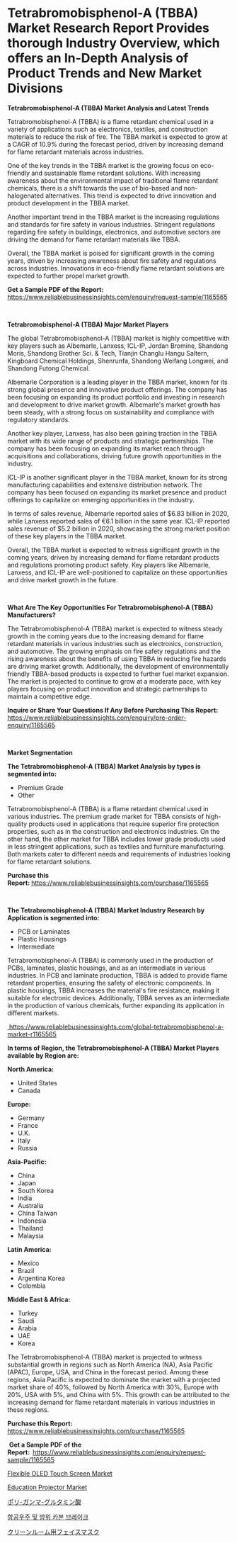 <p><h1>Tetrabromobisphenol-A (TBBA) Market Research Report Provides thorough Industry Overview, which offers an In-Depth Analysis of Product Trends and New Market Divisions</h1></p><p><strong>Tetrabromobisphenol-A (TBBA) Market Analysis and Latest Trends</strong></p>
<p><p>Tetrabromobisphenol-A (TBBA) is a flame retardant chemical used in a variety of applications such as electronics, textiles, and construction materials to reduce the risk of fire. The TBBA market is expected to grow at a CAGR of 10.9% during the forecast period, driven by increasing demand for flame retardant materials across industries.</p><p>One of the key trends in the TBBA market is the growing focus on eco-friendly and sustainable flame retardant solutions. With increasing awareness about the environmental impact of traditional flame retardant chemicals, there is a shift towards the use of bio-based and non-halogenated alternatives. This trend is expected to drive innovation and product development in the TBBA market.</p><p>Another important trend in the TBBA market is the increasing regulations and standards for fire safety in various industries. Stringent regulations regarding fire safety in buildings, electronics, and automotive sectors are driving the demand for flame retardant materials like TBBA.</p><p>Overall, the TBBA market is poised for significant growth in the coming years, driven by increasing awareness about fire safety and regulations across industries. Innovations in eco-friendly flame retardant solutions are expected to further propel market growth.</p></p>
<p><strong>Get a Sample PDF of the Report:&nbsp;</strong> <a href="https://www.reliablebusinessinsights.com/enquiry/request-sample/1165565">https://www.reliablebusinessinsights.com/enquiry/request-sample/1165565</a></p>
<p>&nbsp;</p>
<p><strong>Tetrabromobisphenol-A (TBBA) Major Market Players</strong></p>
<p><p>The global Tetrabromobisphenol-A (TBBA) market is highly competitive with key players such as Albemarle, Lanxess, ICL-IP, Jordan Bromine, Shandong Moris, Shandong Brother Sci. & Tech, Tianjin Changlu Hangu Saltern, Kingboard Chemical Holdings, Shenrunfa, Shandong Weifang Longwei, and Shandong Futong Chemical.</p><p>Albemarle Corporation is a leading player in the TBBA market, known for its strong global presence and innovative product offerings. The company has been focusing on expanding its product portfolio and investing in research and development to drive market growth. Albemarle's market growth has been steady, with a strong focus on sustainability and compliance with regulatory standards.</p><p>Another key player, Lanxess, has also been gaining traction in the TBBA market with its wide range of products and strategic partnerships. The company has been focusing on expanding its market reach through acquisitions and collaborations, driving future growth opportunities in the industry.</p><p>ICL-IP is another significant player in the TBBA market, known for its strong manufacturing capabilities and extensive distribution network. The company has been focused on expanding its market presence and product offerings to capitalize on emerging opportunities in the industry.</p><p>In terms of sales revenue, Albemarle reported sales of $6.83 billion in 2020, while Lanxess reported sales of €6.1 billion in the same year. ICL-IP reported sales revenue of $5.2 billion in 2020, showcasing the strong market position of these key players in the TBBA market.</p><p>Overall, the TBBA market is expected to witness significant growth in the coming years, driven by increasing demand for flame retardant products and regulations promoting product safety. Key players like Albemarle, Lanxess, and ICL-IP are well-positioned to capitalize on these opportunities and drive market growth in the future.</p></p>
<p>&nbsp;</p>
<p><strong>What Are The Key Opportunities For Tetrabromobisphenol-A (TBBA) Manufacturers?</strong></p>
<p><p>The Tetrabromobisphenol-A (TBBA) market is expected to witness steady growth in the coming years due to the increasing demand for flame retardant materials in various industries such as electronics, construction, and automotive. The growing emphasis on fire safety regulations and the rising awareness about the benefits of using TBBA in reducing fire hazards are driving market growth. Additionally, the development of environmentally friendly TBBA-based products is expected to further fuel market expansion. The market is projected to continue to grow at a moderate pace, with key players focusing on product innovation and strategic partnerships to maintain a competitive edge.</p></p>
<p><strong>Inquire or Share Your Questions If Any Before Purchasing This Report:</strong> <a href="https://www.reliablebusinessinsights.com/enquiry/pre-order-enquiry/1165565">https://www.reliablebusinessinsights.com/enquiry/pre-order-enquiry/1165565</a></p>
<p>&nbsp;</p>
<p><strong>Market Segmentation</strong></p>
<p><strong>The Tetrabromobisphenol-A (TBBA) Market Analysis by types is segmented into:</strong></p>
<p><ul><li>Premium Grade</li><li>Other</li></ul></p>
<p><p>Tetrabromobisphenol-A (TBBA) is a flame retardant chemical used in various industries. The premium grade market for TBBA consists of high-quality products used in applications that require superior fire protection properties, such as in the construction and electronics industries. On the other hand, the other market for TBBA includes lower grade products used in less stringent applications, such as textiles and furniture manufacturing. Both markets cater to different needs and requirements of industries looking for flame retardant solutions.</p></p>
<p><strong>Purchase this Report:&nbsp;</strong><a href="https://www.reliablebusinessinsights.com/purchase/1165565">https://www.reliablebusinessinsights.com/purchase/1165565</a></p>
<p>&nbsp;</p>
<p><strong>The Tetrabromobisphenol-A (TBBA) Market Industry Research by Application is segmented into:</strong></p>
<p><ul><li>PCB or Laminates</li><li>Plastic Housings</li><li>Intermediate</li></ul></p>
<p><p>Tetrabromobisphenol-A (TBBA) is commonly used in the production of PCBs, laminates, plastic housings, and as an intermediate in various industries. In PCB and laminate production, TBBA is added to provide flame retardant properties, ensuring the safety of electronic components. In plastic housings, TBBA increases the material's fire resistance, making it suitable for electronic devices. Additionally, TBBA serves as an intermediate in the production of various chemicals, further expanding its application in different markets.</p></p>
<p><a href="https://www.reliablebusinessinsights.com/global-tetrabromobisphenol-a-market-r1165565">&nbsp;https://www.reliablebusinessinsights.com/global-tetrabromobisphenol-a-market-r1165565</a></p>
<p><strong>In terms of Region, the Tetrabromobisphenol-A (TBBA) Market Players available by Region are:</strong></p>
<p>
    <p> <strong> North America: </strong>
        <ul>
            <li>United States</li>
            <li>Canada</li>
        </ul>
        </p> 
    <p> <strong> Europe: </strong>
        <ul>
            <li>Germany</li>
            <li>France</li>
            <li>U.K.</li>
            <li>Italy</li>
            <li>Russia</li>
        </ul>
        </p> 
    <p> <strong> Asia-Pacific: </strong>
        <ul>
            <li>China</li>
            <li>Japan</li>
            <li>South Korea</li>
            <li>India</li>
            <li>Australia</li>
            <li>China Taiwan</li>
            <li>Indonesia</li>
            <li>Thailand</li>
            <li>Malaysia</li>
        </ul>
        </p> 
    <p> <strong> Latin America: </strong>
        <ul>
            <li>Mexico</li>
            <li>Brazil</li>
            <li>Argentina Korea</li>
            <li>Colombia</li>
        </ul>
        </p> 
    <p> <strong> Middle East & Africa: </strong>
        <ul>
            <li>Turkey</li>
            <li>Saudi</li>
            <li>Arabia</li>
            <li>UAE</li>
            <li>Korea</li>
        </ul>
    </p>
    </p>
<p><p>The Tetrabromobisphenol-A (TBBA) market is projected to witness substantial growth in regions such as North America (NA), Asia Pacific (APAC), Europe, USA, and China in the forecast period. Among these regions, Asia Pacific is expected to dominate the market with a projected market share of 40%, followed by North America with 30%, Europe with 20%, USA with 5%, and China with 5%. This growth can be attributed to the increasing demand for flame retardant materials in various industries in these regions.</p></p>
<p><strong>Purchase this Report: </strong><a href="https://www.reliablebusinessinsights.com/purchase/1165565">https://www.reliablebusinessinsights.com/purchase/1165565</a></p>
<p>&nbsp;<strong>Get a Sample PDF of the Report:&nbsp;&nbsp;</strong><a href="https://www.reliablebusinessinsights.com/enquiry/request-sample/1165565">https://www.reliablebusinessinsights.com/enquiry/request-sample/1165565</a></p>
<p><strong></strong></p>
<p><p><a href="https://issuu.com/reportprime-2/docs/flexible-oled-touch-screen-market-size-2030.pptx">Flexible OLED Touch Screen Market</a></p><p><a href="https://issuu.com/reportprime-2/docs/education-projector-market-size-2030.pptx">Education Projector Market</a></p><p><a href="https://github.com/ycmtqqhvk3273/Market-Research-Report-List-2/blob/main/817600899443.md">ポリ-ガンマ-グルタミン酸</a></p><p><a href="https://github.com/vs019sa3m8x/Market-Research-Report-List-2/blob/main/288699390826.md">항공우주 및 방위 카본 브레이크</a></p><p><a href="https://github.com/FredaJerde/Market-Research-Report-List-1/blob/main/519033299442.md">クリーンルーム用フェイスマスク</a></p></p>